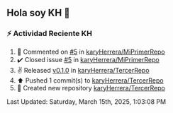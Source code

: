 ## Hola soy KH 👋

<!--
**karyHerrera/karyHerrera** is a ✨ _special_ ✨ repository because its `README.md` (this file) appears on your GitHub profile.

Here are some ideas to get you started:

- 🔭 I’m currently working on ...
- 🌱 I’m currently learning ...
- 👯 I’m looking to collaborate on ...
- 🤔 I’m looking for help with ...
- 💬 Ask me about ...
- 📫 How to reach me: ...
- 😄 Pronouns: ...
- ⚡ Fun fact: ...
-->


### :zap: Actividad Reciente KH
<!--RECENT_ACTIVITY:start-->
1. 💬 Commented on [#5](https://github.com/karyHerrera/MiPrimerRepo/issues/5#issuecomment-2705454044) in [karyHerrera/MiPrimerRepo](https://github.com/karyHerrera/MiPrimerRepo)<br>
2. ✔️ Closed issue [#5](https://github.com/karyHerrera/MiPrimerRepo/issues/5) in [karyHerrera/MiPrimerRepo](https://github.com/karyHerrera/MiPrimerRepo)<br>
3. ✌️ Released [v0.1.0](https://github.com/karyHerrera/TercerRepo/releases/tag/v0.1.0) in [karyHerrera/TercerRepo](https://github.com/karyHerrera/TercerRepo)<br>
4. ⬆️ Pushed 1 commit(s) to [karyHerrera/TercerRepo](https://github.com/karyHerrera/TercerRepo)<br>
5. 📔 Created new repository [karyHerrera/TercerRepo](https://github.com/karyHerrera/TercerRepo)<br>
<!--RECENT_ACTIVITY:end-->
<!--RECENT_ACTIVITY:last_update-->
Last Updated: Saturday, March 15th, 2025, 1:03:08 PM
<!--RECENT_ACTIVITY:last_update_end-->
